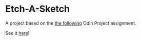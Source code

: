 # Etch-A-Sketch

A project based on the [the following](https://www.theodinproject.com/lessons/foundations-etch-a-sketch) Odin Project assignment.

See it [here](https://michael-f-portfolio.github.io/Etch-A-Sketch/)!